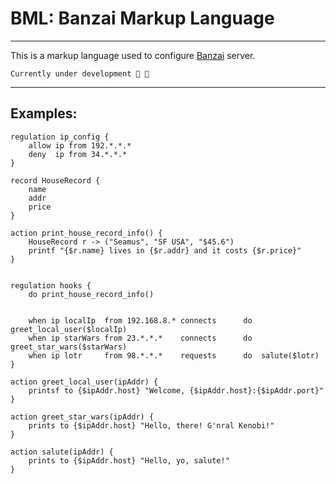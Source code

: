 # BML: Banzai Markup Language
---
This is a markup language used to configure [Banzai](https://github.com/egehurturk/Banzai.git) server. 


```
Currently under development 🤭 🎃
```
---

## Examples:

```banz
regulation ip_config {
	allow ip from 192.*.*.*
	deny  ip from 34.*.*.*
}

record HouseRecord {
	name
	addr
	price
}

action print_house_record_info() {
	HouseRecord r -> ("Seamus", "SF USA", "$45.6")
	printf "{$r.name} lives in {$r.addr} and it costs {$r.price}"
}


regulation hooks {
	do print_house_record_info()


	when ip localIp  from 192.168.8.* connects  	do  greet_local_user($localIp)
	when ip starWars from 23.*.*.*    connects      do  greet_star_wars($starWars)
	when ip lotr     from 98.*.*.*    requests      do  salute($lotr)
}

action greet_local_user(ipAddr) {
	printsf to {$ipAddr.host} "Welcome, {$ipAddr.host}:{$ipAddr.port}"
}

action greet_star_wars(ipAddr) {
	prints to {$ipAddr.host} "Hello, there! G'nral Kenobi!"
}

action salute(ipAddr) {
	prints to {$ipAddr.host} "Hello, yo, salute!"
}
```
